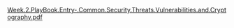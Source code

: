 
[Week.2.PlayBook.Entry-.Common.Security.Threats.Vulnerabilities.and.Cryptography.pdf](https://github.com/user-attachments/files/18664840/Week.2.PlayBook.Entry-.Common.Security.Threats.Vulnerabilities.and.Cryptography.pdf)
